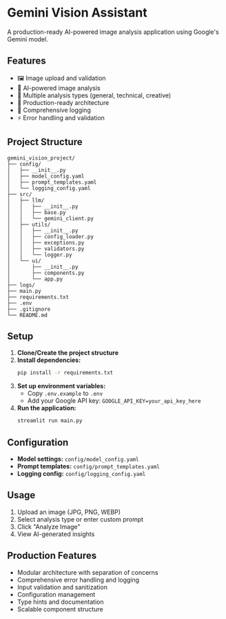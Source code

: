 # Gemini Vision Assistant

A production-ready AI-powered image analysis application using Google's Gemini model.

## Features

- 🖼️ Image upload and validation
- 🤖 AI-powered image analysis
- 💭 Multiple analysis types (general, technical, creative)
- 🔧 Production-ready architecture
- 📝 Comprehensive logging
- ⚡ Error handling and validation

## Project Structure

```
gemini_vision_project/
├── config/
│   ├── __init__.py
│   ├── model_config.yaml
│   ├── prompt_templates.yaml
│   └── logging_config.yaml
├── src/
│   ├── llm/
│   │   ├── __init__.py
│   │   ├── base.py
│   │   └── gemini_client.py
│   ├── utils/
│   │   ├── __init__.py
│   │   ├── config_loader.py
│   │   ├── exceptions.py
│   │   ├── validators.py
│   │   └── logger.py
│   └── ui/
│       ├── __init__.py
│       ├── components.py
│       └── app.py
├── logs/
├── main.py
├── requirements.txt
├── .env
├── .gitignore
└── README.md
```

## Setup

1. **Clone/Create the project structure**
2. **Install dependencies:**
   ```bash
   pip install -r requirements.txt
   ```
3. **Set up environment variables:**
   - Copy `.env.example` to `.env`
   - Add your Google API key: `GOOGLE_API_KEY=your_api_key_here`
4. **Run the application:**
   ```bash
   streamlit run main.py
   ```

## Configuration

- **Model settings:** `config/model_config.yaml`
- **Prompt templates:** `config/prompt_templates.yaml`
- **Logging config:** `config/logging_config.yaml`

## Usage

1. Upload an image (JPG, PNG, WEBP)
2. Select analysis type or enter custom prompt
3. Click "Analyze Image"
4. View AI-generated insights

## Production Features

- Modular architecture with separation of concerns
- Comprehensive error handling and logging
- Input validation and sanitization
- Configuration management
- Type hints and documentation
- Scalable component structure
